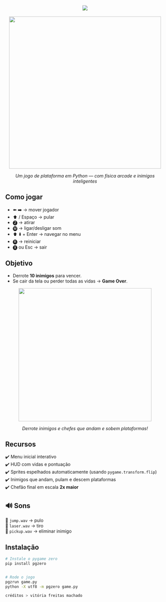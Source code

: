 <h1 align="center">
  <img src="https://readme-typing-svg.herokuapp.com?font=Press+Start+2P&size=30&duration=3000&pause=500&color=00F7FF&center=true&vCenter=true&width=800&height=70&lines=🎮+Plataforma+com+PgZero;Pronto+para+jogar?;Press+Start..." />
</h1>

<div align="center">
  <img src="docs/demo-gameplay.gif" width="480" />
  <p><i>Um jogo de plataforma em Python — com física arcade e inimigos inteligentes</i></p>
</div>


##  Como jogar  

- ⬅️ ➡️ → mover jogador  
- ⬆️ / Espaço → pular  
- 🅩 → atirar  
- 🅜 → ligar/desligar som  
- ⬆️ ⬇️ + Enter → navegar no menu  
- 🅡 → reiniciar  
- 🅧 ou Esc → sair  



##  Objetivo  

- Derrote **10 inimigos** para vencer.  
- Se cair da tela ou perder todas as vidas → **Game Over**.  

<div align="center">
  <img src="docs/demo-boss.gif" width="420" />
  <p><i>Derrote inimigos e chefes que andam e sobem plataformas!</i></p>
</div>



##  Recursos  

✔️ Menu inicial interativo  
✔️ HUD com vidas e pontuação  
✔️ Sprites espelhados automaticamente (usando `pygame.transform.flip`)  
✔️ Inimigos que andam, pulam e descem plataformas  
✔️ Chefão final em escala **2x maior**  


## 🔊 Sons

🎵 `jump.wav` → pulo  
🎵 `laser.wav` → tiro  
🎵 `pickup.wav` → eliminar inimigo  



##  Instalação  

```bash
# Instale o pygame zero
pip install pgzero


# Rode o jogo
pgzrun game.py
python -X utf8 -m pgzero game.py

créditos > vitória freitas machado 
